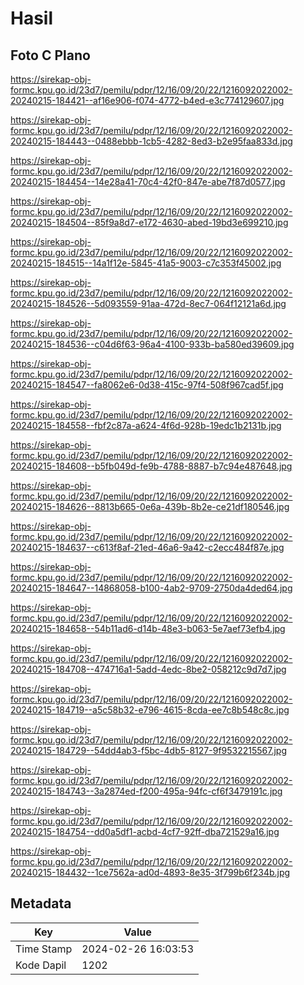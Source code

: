 # Hasil

## Foto C Plano

https://sirekap-obj-formc.kpu.go.id/23d7/pemilu/pdpr/12/16/09/20/22/1216092022002-20240215-184421--af16e906-f074-4772-b4ed-e3c774129607.jpg

https://sirekap-obj-formc.kpu.go.id/23d7/pemilu/pdpr/12/16/09/20/22/1216092022002-20240215-184443--0488ebbb-1cb5-4282-8ed3-b2e95faa833d.jpg

https://sirekap-obj-formc.kpu.go.id/23d7/pemilu/pdpr/12/16/09/20/22/1216092022002-20240215-184454--14e28a41-70c4-42f0-847e-abe7f87d0577.jpg

https://sirekap-obj-formc.kpu.go.id/23d7/pemilu/pdpr/12/16/09/20/22/1216092022002-20240215-184504--85f9a8d7-e172-4630-abed-19bd3e699210.jpg

https://sirekap-obj-formc.kpu.go.id/23d7/pemilu/pdpr/12/16/09/20/22/1216092022002-20240215-184515--14a1f12e-5845-41a5-9003-c7c353f45002.jpg

https://sirekap-obj-formc.kpu.go.id/23d7/pemilu/pdpr/12/16/09/20/22/1216092022002-20240215-184526--5d093559-91aa-472d-8ec7-064f12121a6d.jpg

https://sirekap-obj-formc.kpu.go.id/23d7/pemilu/pdpr/12/16/09/20/22/1216092022002-20240215-184536--c04d6f63-96a4-4100-933b-ba580ed39609.jpg

https://sirekap-obj-formc.kpu.go.id/23d7/pemilu/pdpr/12/16/09/20/22/1216092022002-20240215-184547--fa8062e6-0d38-415c-97f4-508f967cad5f.jpg

https://sirekap-obj-formc.kpu.go.id/23d7/pemilu/pdpr/12/16/09/20/22/1216092022002-20240215-184558--fbf2c87a-a624-4f6d-928b-19edc1b2131b.jpg

https://sirekap-obj-formc.kpu.go.id/23d7/pemilu/pdpr/12/16/09/20/22/1216092022002-20240215-184608--b5fb049d-fe9b-4788-8887-b7c94e487648.jpg

https://sirekap-obj-formc.kpu.go.id/23d7/pemilu/pdpr/12/16/09/20/22/1216092022002-20240215-184626--8813b665-0e6a-439b-8b2e-ce21df180546.jpg

https://sirekap-obj-formc.kpu.go.id/23d7/pemilu/pdpr/12/16/09/20/22/1216092022002-20240215-184637--c613f8af-21ed-46a6-9a42-c2ecc484f87e.jpg

https://sirekap-obj-formc.kpu.go.id/23d7/pemilu/pdpr/12/16/09/20/22/1216092022002-20240215-184647--14868058-b100-4ab2-9709-2750da4ded64.jpg

https://sirekap-obj-formc.kpu.go.id/23d7/pemilu/pdpr/12/16/09/20/22/1216092022002-20240215-184658--54b11ad6-d14b-48e3-b063-5e7aef73efb4.jpg

https://sirekap-obj-formc.kpu.go.id/23d7/pemilu/pdpr/12/16/09/20/22/1216092022002-20240215-184708--474716a1-5add-4edc-8be2-058212c9d7d7.jpg

https://sirekap-obj-formc.kpu.go.id/23d7/pemilu/pdpr/12/16/09/20/22/1216092022002-20240215-184719--a5c58b32-e796-4615-8cda-ee7c8b548c8c.jpg

https://sirekap-obj-formc.kpu.go.id/23d7/pemilu/pdpr/12/16/09/20/22/1216092022002-20240215-184729--54dd4ab3-f5bc-4db5-8127-9f9532215567.jpg

https://sirekap-obj-formc.kpu.go.id/23d7/pemilu/pdpr/12/16/09/20/22/1216092022002-20240215-184743--3a2874ed-f200-495a-94fc-cf6f3479191c.jpg

https://sirekap-obj-formc.kpu.go.id/23d7/pemilu/pdpr/12/16/09/20/22/1216092022002-20240215-184754--dd0a5df1-acbd-4cf7-92ff-dba721529a16.jpg

https://sirekap-obj-formc.kpu.go.id/23d7/pemilu/pdpr/12/16/09/20/22/1216092022002-20240215-184432--1ce7562a-ad0d-4893-8e35-3f799b6f234b.jpg


## Metadata

| Key        | Value               |
| ---------- | ------------------- |
| Time Stamp | 2024-02-26 16:03:53 |
| Kode Dapil | 1202                |



